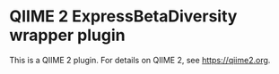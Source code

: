 # QIIME 2 ExpressBetaDiversity wrapper plugin

This is a QIIME 2 plugin. For details on QIIME 2, see https://qiime2.org.
